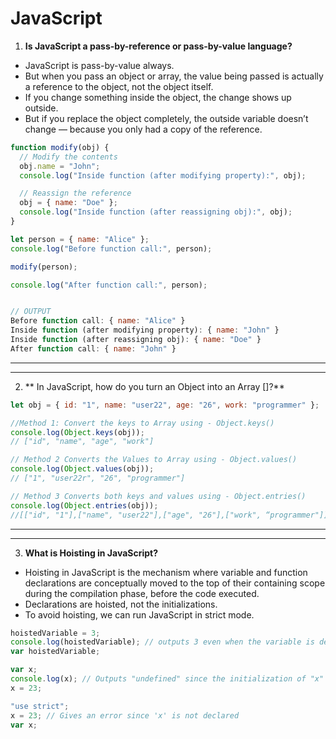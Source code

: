 # JavaScript 


1. **Is JavaScript a pass-by-reference or pass-by-value language?**
- JavaScript is pass-by-value always.
- But when you pass an object or array, the value being passed is actually a reference to the object, not the object itself.
- If you change something inside the object, the change shows up outside.
- But if you replace the object completely, the outside variable doesn’t change — because you only had a copy of the reference.

```JavaScript
function modify(obj) {
  // Modify the contents
  obj.name = "John";  
  console.log("Inside function (after modifying property):", obj);

  // Reassign the reference
  obj = { name: "Doe" };  
  console.log("Inside function (after reassigning obj):", obj);
}

let person = { name: "Alice" };
console.log("Before function call:", person);

modify(person);

console.log("After function call:", person);


// OUTPUT
Before function call: { name: "Alice" }
Inside function (after modifying property): { name: "John" }
Inside function (after reassigning obj): { name: "Doe" }
After function call: { name: "John" }

```

-------------------------------------------------------------------
-------------------------------------------------------------------

2. ** In JavaScript, how do you turn an Object into an Array []?**
```JavaScript
let obj = { id: "1", name: "user22", age: "26", work: "programmer" };

//Method 1: Convert the keys to Array using - Object.keys()
console.log(Object.keys(obj));
// ["id", "name", "age", "work"]

// Method 2 Converts the Values to Array using - Object.values()
console.log(Object.values(obj));
// ["1", "user22r", "26", "programmer"]

// Method 3 Converts both keys and values using - Object.entries()
console.log(Object.entries(obj));
//[["id", "1"],["name", "user22"],["age", "26"],["work", “programmer"]]
```

---------------------------------------------------------------
---------------------------------------------------------------

3. **What is Hoisting in JavaScript?**
- Hoisting in JavaScript is the mechanism where variable and function declarations are conceptually moved to the top of their containing scope during the compilation phase, before the code executed.
- Declarations are hoisted, not the initializations.
- To avoid hoisting, we can run JavaScript in strict mode.
```JavaScript
hoistedVariable = 3;
console.log(hoistedVariable); // outputs 3 even when the variable is declared after it is initialized	
var hoistedVariable;

var x;
console.log(x); // Outputs "undefined" since the initialization of "x" is not hoisted
x = 23;

"use strict";
x = 23; // Gives an error since 'x' is not declared
var x; 
```